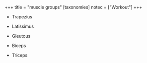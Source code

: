 +++
title = "muscle groups"
[taxonomies]
notec = ["Workout"]
+++


* Trapezius
* Latissimus
* Gleutous

* Biceps 
* Triceps

